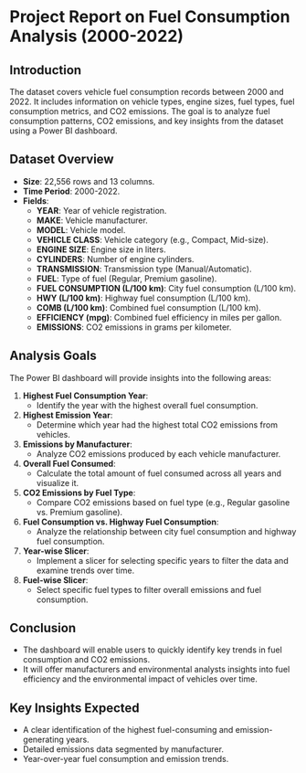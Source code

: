 # Project Report on Fuel Consumption Analysis (2000-2022)

## Introduction
The dataset covers vehicle fuel consumption records between 2000 and 2022. It includes information on vehicle types, engine sizes, fuel types, fuel consumption metrics, and CO2 emissions. The goal is to analyze fuel consumption patterns, CO2 emissions, and key insights from the dataset using a Power BI dashboard.

## Dataset Overview
- **Size**: 22,556 rows and 13 columns.
- **Time Period**: 2000-2022.
- **Fields**:
  - **YEAR**: Year of vehicle registration.
  - **MAKE**: Vehicle manufacturer.
  - **MODEL**: Vehicle model.
  - **VEHICLE CLASS**: Vehicle category (e.g., Compact, Mid-size).
  - **ENGINE SIZE**: Engine size in liters.
  - **CYLINDERS**: Number of engine cylinders.
  - **TRANSMISSION**: Transmission type (Manual/Automatic).
  - **FUEL**: Type of fuel (Regular, Premium gasoline).
  - **FUEL CONSUMPTION (L/100 km)**: City fuel consumption (L/100 km).
  - **HWY (L/100 km)**: Highway fuel consumption (L/100 km).
  - **COMB (L/100 km)**: Combined fuel consumption (L/100 km).
  - **EFFICIENCY (mpg)**: Combined fuel efficiency in miles per gallon.
  - **EMISSIONS**: CO2 emissions in grams per kilometer.

## Analysis Goals
The Power BI dashboard will provide insights into the following areas:
1. **Highest Fuel Consumption Year**:
   - Identify the year with the highest overall fuel consumption.
2. **Highest Emission Year**:
   - Determine which year had the highest total CO2 emissions from vehicles.
3. **Emissions by Manufacturer**:
   - Analyze CO2 emissions produced by each vehicle manufacturer.
4. **Overall Fuel Consumed**:
   - Calculate the total amount of fuel consumed across all years and visualize it.
5. **CO2 Emissions by Fuel Type**:
   - Compare CO2 emissions based on fuel type (e.g., Regular gasoline vs. Premium gasoline).
6. **Fuel Consumption vs. Highway Fuel Consumption**:
   - Analyze the relationship between city fuel consumption and highway fuel consumption.
7. **Year-wise Slicer**:
   - Implement a slicer for selecting specific years to filter the data and examine trends over time.
8. **Fuel-wise Slicer**:
   - Select specific fuel types to filter overall emissions and fuel consumption.

## Conclusion
- The dashboard will enable users to quickly identify key trends in fuel consumption and CO2 emissions.
- It will offer manufacturers and environmental analysts insights into fuel efficiency and the environmental impact of vehicles over time.

## Key Insights Expected
- A clear identification of the highest fuel-consuming and emission-generating years.
- Detailed emissions data segmented by manufacturer.
- Year-over-year fuel consumption and emission trends.
